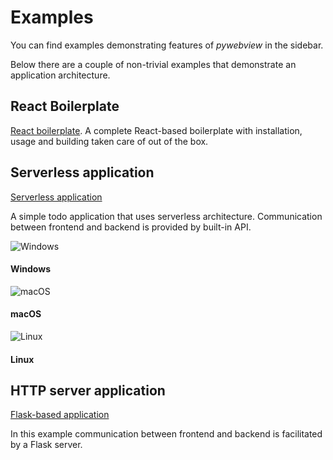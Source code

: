 # Examples

You can find examples demonstrating features of _pywebview_ in the sidebar.

Below there are a couple of non-trivial examples that demonstrate an application architecture.

## React Boilerplate

[React boilerplate](https://github.com/r0x0r/pywebview-react-boilerplate). A complete React-based boilerplate with installation, usage and building taken care of out of the box.


## Serverless application

[Serverless application](https://github.com/r0x0r/pywebview/tree/docs/examples/todos)

A simple todo application that uses serverless architecture. Communication between frontend and backend is provided by built-in API.

<div class='gallery'>
  <div>
    <img src='/screenshots/todos-windows.png' alt='Windows' class='zoom'/>
    <h4>Windows</h4>
  </div>
  <div>
    <img src='/screenshots/todos-macos.png' alt='macOS' class='zoom'/>
    <h4>macOS</h4>
  </div>
  <div>
    <img src='/screenshots/todos-linux.png' alt='Linux' class='zoom'/>
    <h4>Linux</h4>
  </div>
</div>

## HTTP server application

[Flask-based application](https://github.com/r0x0r/pywebview/tree/docs/examples/flask_app)

In this example communication between frontend and backend is facilitated by a Flask server.


